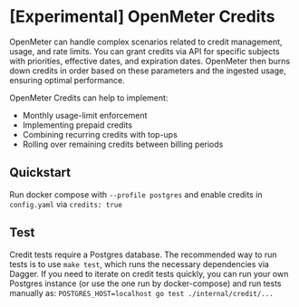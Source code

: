 # [Experimental] OpenMeter Credits

OpenMeter can handle complex scenarios related to credit management, usage, and rate limits.
You can grant credits via API for specific subjects with priorities, effective dates, and expiration dates.
OpenMeter then burns down credits in order based on these parameters and the ingested usage, ensuring optimal performance.

OpenMeter Credits can help to implement:

- Monthly usage-limit enforcement
- Implementing prepaid credits
- Combining recurring credits with top-ups
- Rolling over remaining credits between billing periods

## Quickstart

Run docker compose with `--profile postgres` and enable credits in `config.yaml` via `credits: true`

## Test

Credit tests require a Postgres database. The recommended way to run tests is to use `make test`, which runs the necessary dependencies via Dagger.
If you need to iterate on credit tests quickly, you can run your own Postgres instance (or use the one run by docker-compose)
and run  tests manually as: `POSTGRES_HOST=localhost go test ./internal/credit/...`
